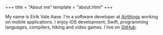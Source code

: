 +++
title = "About me"
template = "about.html"
+++

My name is Eirik Vale Aase. I'm a software developer at [Airthings](https://airthings.com) working on mobile
applications. I enjoy iOS development, Swift, programming languages, compilers, hiking and video games. I live on 
[GitHub](https://github.com/eirikvaa).
